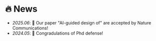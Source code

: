 # 🔥 News
- *2025.06*: 🎉 Our paper "AI-guided design of" are accepted by Nature Communications!
- *2024.05*: 🎉 Congradulations of Phd defense! 
<!-- - *2023.05*: 🎉 Five papers are accepted by ACL 2023 -->
<!-- - *2023.01*: DiffSinger was introduced in [a very popular video](https://www.bilibili.com/video/BV1uM411t7ZJ) (2000k+ views) in Bilibili!
- *2023.01*: I join TikTok <img src='./images/tiktok.png' style='width: 6em;'> as a speech research scientist in Singapore!
- *2022.02*: I release a modern and responsive academic personal [homepage template](https://github.com/RayeRen/acad-homepage.github.io). Welcome to STAR and FORK! -->